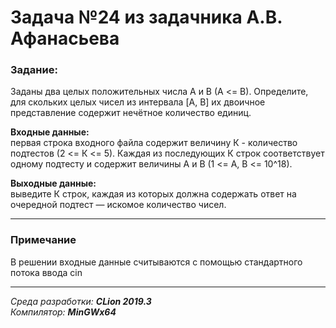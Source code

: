 # Задача №24 из задачника А.В. Афанасьева
### Задание:
Заданы два целых положительных числа А и В (А <= В). Определите, для
скольких целых чисел из интервала [A, B] их двоичное представление содержит
нечётное количество единиц.

**Входные данные:**  
первая строка входного файла содержит величину К - количество подтестов
(2 <= К <= 5). Каждая из последующих К строк соответствует одному
подтесту и содержит величины А и В (1 <= А, В <= 10^18).

**Выходные данные:**  
выведите К строк, каждая из которых должна
содержать ответ на очередной подтест — искомое количество чисел.

-----
### Примечание  
В решении входные данные считываются с помощью стандартного потока ввода cin

------
*Среда разработки: **CLion 2019.3***  
*Компилятор: **MinGWx64***
